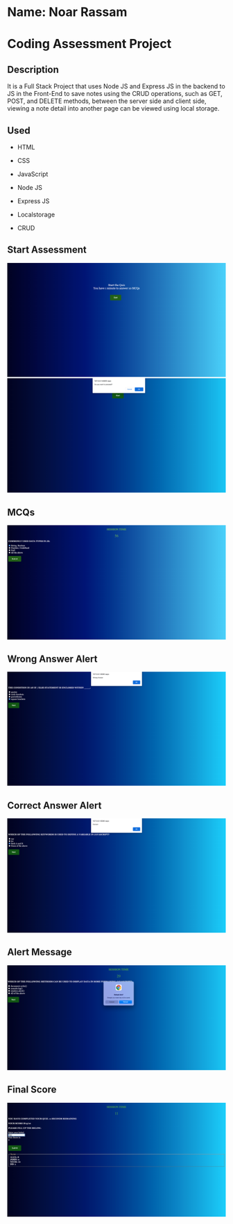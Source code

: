 # Name: Noar Rassam

# Coding Assessment Project

## Description

It is a Full Stack Project that uses Node JS and Express JS in the backend to JS in the Front-End to save notes using the CRUD operations, such as GET, POST, and DELETE methods, between the server side and client side, viewing a note detail into another page can be viewed using local storage.

## Used

- HTML

- CSS

- JavaScript

- Node JS

- Express JS

- Localstorage

- CRUD

## **Start Assessment**

![![Start]()](https://github.com/noarrassam/CodingAssessment/blob/master/images/1.png)
![![Start]()](https://github.com/noarrassam/CodingAssessment/blob/master/images/7.png)

## **MCQs**

![![MCQs]()](https://github.com/noarrassam/CodingAssessment/blob/master/images/2.png)

## **Wrong Answer Alert**

![![Score]()](https://github.com/noarrassam/CodingAssessment/blob/master/images/3.png)

## **Correct Answer Alert**

![![Portfolio]()](https://github.com/noarrassam/CodingAssessment/blob/master/images/4.png)

## **Alert Message**

![![Portfolio]()](https://github.com/noarrassam/CodingAssessment/blob/master/images/6.png)

## **Final Score**

![![Portfolio]()](https://github.com/noarrassam/CodingAssessment/blob/master/images/5.png)
